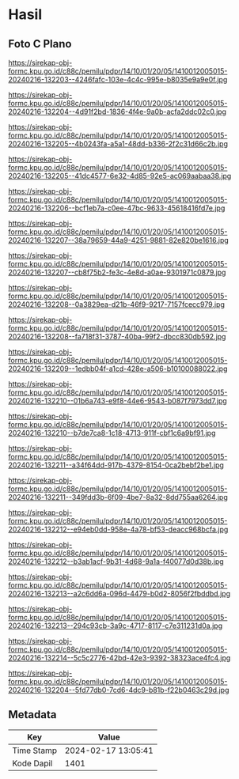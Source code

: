 # Hasil

## Foto C Plano

https://sirekap-obj-formc.kpu.go.id/c88c/pemilu/pdpr/14/10/01/20/05/1410012005015-20240216-132203--4246fafc-103e-4c4c-995e-b8035e9a9e0f.jpg

https://sirekap-obj-formc.kpu.go.id/c88c/pemilu/pdpr/14/10/01/20/05/1410012005015-20240216-132204--4d91f2bd-1836-4f4e-9a0b-acfa2ddc02c0.jpg

https://sirekap-obj-formc.kpu.go.id/c88c/pemilu/pdpr/14/10/01/20/05/1410012005015-20240216-132205--4b0243fa-a5a1-48dd-b336-2f2c31d66c2b.jpg

https://sirekap-obj-formc.kpu.go.id/c88c/pemilu/pdpr/14/10/01/20/05/1410012005015-20240216-132205--41dc4577-6e32-4d85-92e5-ac069aabaa38.jpg

https://sirekap-obj-formc.kpu.go.id/c88c/pemilu/pdpr/14/10/01/20/05/1410012005015-20240216-132206--bcf1eb7a-c0ee-47bc-9633-45618416fd7e.jpg

https://sirekap-obj-formc.kpu.go.id/c88c/pemilu/pdpr/14/10/01/20/05/1410012005015-20240216-132207--38a79659-44a9-4251-9881-82e820be1616.jpg

https://sirekap-obj-formc.kpu.go.id/c88c/pemilu/pdpr/14/10/01/20/05/1410012005015-20240216-132207--cb8f75b2-fe3c-4e8d-a0ae-9301971c0879.jpg

https://sirekap-obj-formc.kpu.go.id/c88c/pemilu/pdpr/14/10/01/20/05/1410012005015-20240216-132208--0a3829ea-d21b-46f9-9217-7157fcecc979.jpg

https://sirekap-obj-formc.kpu.go.id/c88c/pemilu/pdpr/14/10/01/20/05/1410012005015-20240216-132208--fa718f31-3787-40ba-99f2-dbcc830db592.jpg

https://sirekap-obj-formc.kpu.go.id/c88c/pemilu/pdpr/14/10/01/20/05/1410012005015-20240216-132209--1edbb04f-a1cd-428e-a506-b10100088022.jpg

https://sirekap-obj-formc.kpu.go.id/c88c/pemilu/pdpr/14/10/01/20/05/1410012005015-20240216-132210--01b6a743-e9f8-44e6-9543-b087f7973dd7.jpg

https://sirekap-obj-formc.kpu.go.id/c88c/pemilu/pdpr/14/10/01/20/05/1410012005015-20240216-132210--b7de7ca8-1c18-4713-911f-cbf1c6a9bf91.jpg

https://sirekap-obj-formc.kpu.go.id/c88c/pemilu/pdpr/14/10/01/20/05/1410012005015-20240216-132211--a34f64dd-917b-4379-8154-0ca2bebf2be1.jpg

https://sirekap-obj-formc.kpu.go.id/c88c/pemilu/pdpr/14/10/01/20/05/1410012005015-20240216-132211--349fdd3b-6f09-4be7-8a32-8dd755aa6264.jpg

https://sirekap-obj-formc.kpu.go.id/c88c/pemilu/pdpr/14/10/01/20/05/1410012005015-20240216-132212--e94eb0dd-958e-4a78-bf53-deacc968bcfa.jpg

https://sirekap-obj-formc.kpu.go.id/c88c/pemilu/pdpr/14/10/01/20/05/1410012005015-20240216-132212--b3ab1acf-9b31-4d68-9a1a-f40077d0d38b.jpg

https://sirekap-obj-formc.kpu.go.id/c88c/pemilu/pdpr/14/10/01/20/05/1410012005015-20240216-132213--a2c6dd6a-096d-4479-b0d2-8056f2fbddbd.jpg

https://sirekap-obj-formc.kpu.go.id/c88c/pemilu/pdpr/14/10/01/20/05/1410012005015-20240216-132213--294c93cb-3a9c-4717-8117-c7e311231d0a.jpg

https://sirekap-obj-formc.kpu.go.id/c88c/pemilu/pdpr/14/10/01/20/05/1410012005015-20240216-132214--5c5c2776-42bd-42e3-9392-38323ace4fc4.jpg

https://sirekap-obj-formc.kpu.go.id/c88c/pemilu/pdpr/14/10/01/20/05/1410012005015-20240216-132204--5fd77db0-7cd6-4dc9-b81b-f22b0463c29d.jpg


## Metadata

| Key        | Value               |
| ---------- | ------------------- |
| Time Stamp | 2024-02-17 13:05:41 |
| Kode Dapil | 1401                |



